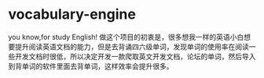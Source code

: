 # vocabulary-engine
you know,for study English!
做这个项目的初衷是，很多想我一样的英语小白想要提升阅读英语文档的能力，但是去背诵四六级单词，发现单词的使用率在阅读一些开发文档时很低，所以决定开发一款爬取英文开发文档，论坛的单词，然后导入到背单词的软件里面去背单词，这样效率会提升很多。
